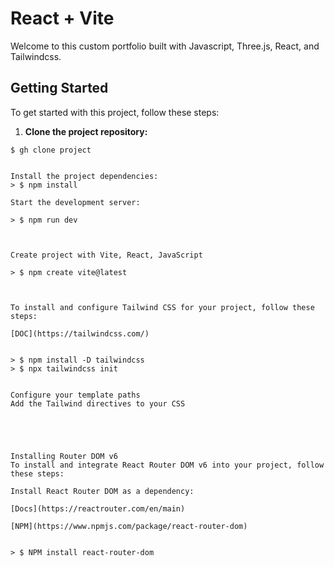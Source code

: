 # React + Vite

Welcome to this custom portfolio built with Javascript, Three.js, React, and Tailwindcss.

## Getting Started

To get started with this project, follow these steps:

1. **Clone the project repository:**

``` 
$ gh clone project


Install the project dependencies:
> $ npm install

Start the development server:

> $ npm run dev 



Create project with Vite, React, JavaScript

> $ npm create vite@latest 



To install and configure Tailwind CSS for your project, follow these steps:

[DOC](https://tailwindcss.com/)
 

> $ npm install -D tailwindcss
> $ npx tailwindcss init


Configure your template paths
Add the Tailwind directives to your CSS





Installing Router DOM v6
To install and integrate React Router DOM v6 into your project, follow these steps:

Install React Router DOM as a dependency:

[Docs](https://reactrouter.com/en/main) 

[NPM](https://www.npmjs.com/package/react-router-dom)  


> $ NPM install react-router-dom 



